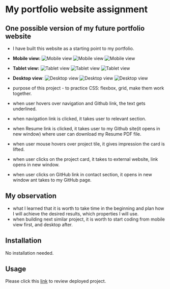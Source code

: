 # My portfolio website assignment

## One possible version of my future portfolio website

- I have built this website as a starting point to my portfolio.
- **Mobile view:**
    ![Mobile view](img-readme/mobile1.PNG)
    ![Mobile view](img-readme/mobile2.PNG)
    ![Mobile view](img-readme/Mobile3.PNG)

- **Tablet view:**
    ![Tablet view](img-readme/Tablet1.PNG)
    ![Tablet view](img-readme/tablet2.PNG)
    ![Tablet view](img-readme/Tablet3.PNG)

- **Desktop view**:
    ![Desktop view](img-readme/Desktop1.PNG)
    ![Desktop view](img-readme/Desktop2.PNG)
    ![Desktop view](img-readme/Desktop3.PNG)


- purpose of this project - to practice CSS: flexbox, grid, make them work together.
- when user hovers over navigation and Github link, the text gets underlined.
- when navigation link is clicked, it takes user to relevant section.
- when Resume link is clicked, it takes user to my Github site(it opens in new window) where user can download my Resume PDF file.
- when user mouse hovers over project tile, it gives impression the card is lifted.
- when user clicks on the project card, it takes to external website, link opens in new window.
- when user clicks on GitHub link in contact section, it opens in new window ant takes to my GitHub page. 

## My observation
- what I learned that it is worth to take time in the beginning and plan how I will achieve the desired results, which properties I will use.
-  when building next similar project, it is worth to start coding from mobile view first, and desktop after.

## Installation

No installation needed.

## Usage

Please click this [link]() to review deployed project.


